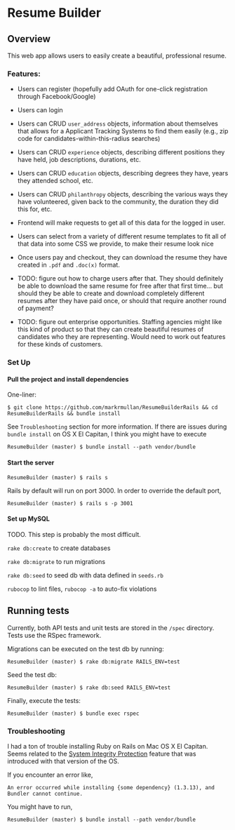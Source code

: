 # Resume Builder

## Overview
This web app allows users to easily create a beautiful, professional resume.

### Features:
- Users can register (hopefully add OAuth for one-click registration through Facebook/Google)
- Users can login


- Users can CRUD `user_address` objects, information about themselves that allows for a Applicant Tracking Systems to find them easily (e.g., zip code for candidates-within-this-radius searches)
- Users can CRUD `experience` objects, describing different positions they have held, job descriptions, durations, etc.
- Users can CRUD `education` objects, describing degrees they have, years they attended school, etc.
- Users can CRUD `philanthropy` objects, describing the various ways they have volunteered, given back to the community, the duration they did this for, etc.


- Frontend will make requests to get all of this data for the logged in user.
- Users can select from a variety of different resume templates to fit all of that data into some CSS we provide, to make their resume look nice
- Once users pay and checkout, they can download the resume they have created in `.pdf` and `.doc(x)` format.
- TODO: figure out how to charge users after that. They should definitely be able to download the same resume for free after that first time... but should they be able to create and download completely different resumes after they have paid once, or should that require another round of payment?
- TODO: figure out enterprise opportunities. Staffing agencies might like this kind of product so that they can create beautiful resumes of candidates who they are representing. Would need to work out features for these kinds of customers.

### Set Up

#### Pull the project and install dependencies

One-liner:

```
$ git clone https://github.com/markrmullan/ResumeBuilderRails && cd ResumeBuilderRails && bundle install
```

See `Troubleshooting` section for more information. If there are issues during `bundle install` on OS X El Capitan, I think you might have to execute

```
ResumeBuilder (master) $ bundle install --path vendor/bundle
```

#### Start the server

```
ResumeBuilder (master) $ rails s
```

Rails by default will run on port 3000. In order to override the default port,

```
ResumeBuilder (master) $ rails s -p 3001
```

#### Set up MySQL
TODO. This step is probably the most difficult.

`rake db:create` to create databases

`rake db:migrate` to run migrations

`rake db:seed` to seed db with data defined in `seeds.rb`

`rubocop` to lint files, `rubocop -a` to auto-fix violations

## Running tests

Currently, both API tests and unit tests are stored in the `/spec` directory. Tests use the RSpec framework.

Migrations can be executed on the test db by running:
```
ResumeBuilder (master) $ rake db:migrate RAILS_ENV=test
```

Seed the test db:
```
ResumeBuilder (master) $ rake db:seed RAILS_ENV=test
```

Finally, execute the tests:
```
ResumeBuilder (master) $ bundle exec rspec
```

### Troubleshooting
I had a ton of trouble installing Ruby on Rails on Mac OS X El Capitan. Seems related to the [System Integrity Protection](https://support.apple.com/en-us/HT204899) feature that was introduced with that version of the OS.

If you encounter an error like,

```
An error occurred while installing {some dependency} (1.3.13), and Bundler cannot continue.
```

You might have to run,
```
ResumeBuilder (master) $ bundle install --path vendor/bundle
```
